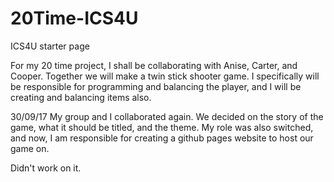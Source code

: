 # 20Time-ICS4U
ICS4U starter page

For my 20 time project, I shall be collaborating with Anise, Carter, and Cooper. Together we will make a twin stick shooter game. I specifically will be responsible for programming and balancing the player, and I will be creating and balancing items also.

30/09/17
My group and I collaborated again. We decided on the story of the game, what it should be titled, and the theme. My role was also switched, and now, I am responsible for creating a github pages website to host our game on.

Didn't work on it.

